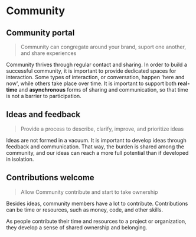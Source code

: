 # Community

## Community portal

> Community can congregate around your brand, suport one another, and share experiences

Community thrives through regular contact and sharing. In order to build a successful community, it is important to provide dedicated spaces for interaction. Some types of interaction, or conversation, happen 'here and now', while others take place over time. It is important to support both **real-time** and **asynchronous** forms of sharing and communication, so that time is not a barrier to participation.

## Ideas and feedback

> Provide a process to describe, clarify, improve, and prioritize ideas

Ideas are not formed in a vacuum. It is important to develop ideas through feedback and communication. That way, the burden is shared among the community, and our ideas can reach a more full potential than if developed in isolation.

## Contributions welcome

> Allow Community contribute and start to take ownership

Besides ideas, community members have a lot to contribute. Contributions can be time or resources, such as money, code, and other skills.

As people contribute their time and resources to a project or organization, they develop a sense of shared ownership and belonging.


